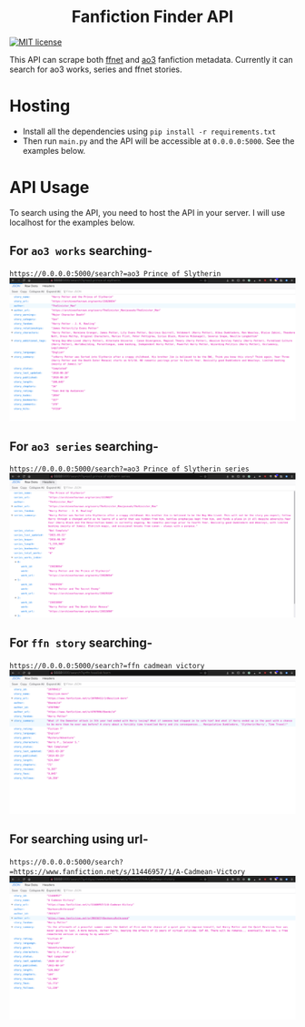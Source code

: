 <h1 align="center">Fanfiction Finder API</h1>

[![MIT license](https://img.shields.io/badge/License-MIT-blue.svg)](https://lbesson.mit-license.org/)

This API can scrape both [ffnet](https://www.fanfiction.net/) and [ao3](https://archiveofourown.org/) fanfiction metadata. Currently it can search for ao3 works, series and ffnet stories. <br>

# Hosting

- Install all the dependencies using `pip install -r requirements.txt`
- Then run `main.py` and the API will be accessible at `0.0.0.0:5000`. See the examples below.

# API Usage

To search using the API, you need to host the API in your server. I will use localhost for the examples below.<br>

## For `ao3 works` searching-

`https://0.0.0.0:5000/search?=ao3 Prince of Slytherin`
<br>
![](https://raw.githubusercontent.com/arzkar/Fanfiction-Finder-API/main/img/ao3_works.png)
<br>

## For `ao3 series` searching-

`https://0.0.0.0:5000/search?=ao3 Prince of Slytherin series`
<br>
![](https://raw.githubusercontent.com/arzkar/Fanfiction-Finder-API/main/img/ao3_series.png)
<br>

## For `ffn story` searching-

`https://0.0.0.0:5000/search?=ffn cadmean victory`
<br>
![](https://raw.githubusercontent.com/arzkar/Fanfiction-Finder-API/main/img/ffn_story.png)
<br>

## For searching using url-

`https://0.0.0.0:5000/search?=https://www.fanfiction.net/s/11446957/1/A-Cadmean-Victory`
<br>
![](https://raw.githubusercontent.com/arzkar/Fanfiction-Finder-API/main/img/url_search.png)
<br>
